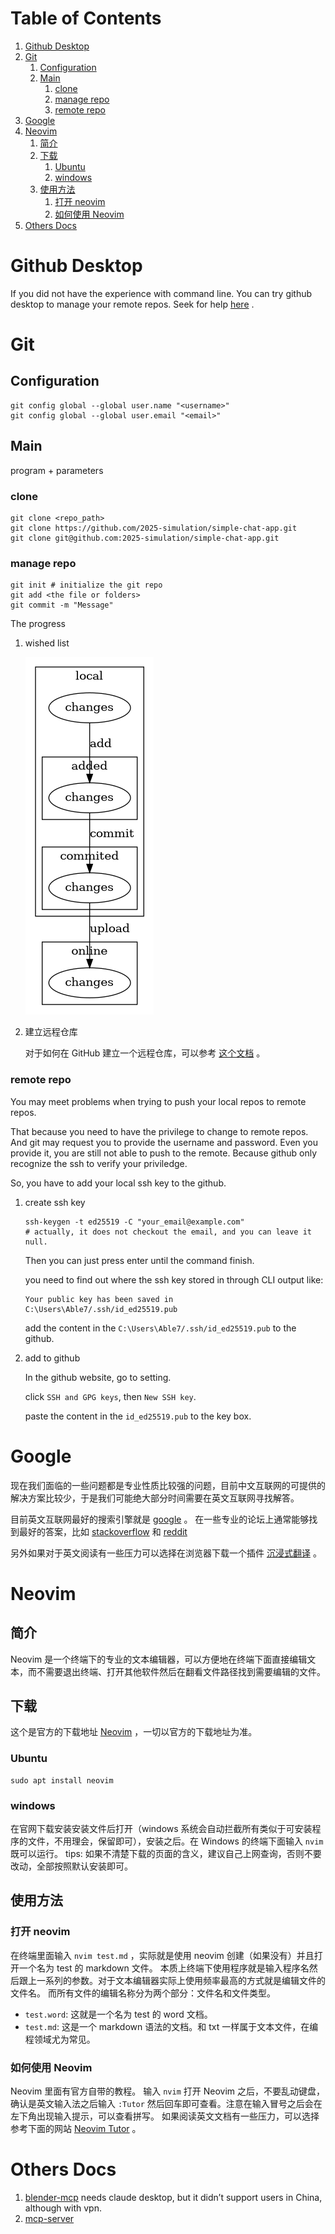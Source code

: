
# Table of Contents

1.  [Github Desktop](#org49d2a71)
2.  [Git](#orgc0c840b)
    1.  [Configuration](#orgefa0c7a)
    2.  [Main](#orga0a16d6)
        1.  [clone](#org4371f11)
        2.  [manage repo](#orge7a5ebb)
        3.  [remote repo](#orgf460422)
3.  [Google](#org6b4652d)
4.  [Neovim](#org622dd44)
    1.  [简介](#orgfe67862)
    2.  [下载](#orgd2ad524)
        1.  [Ubuntu](#org0cdcad9)
        2.  [windows](#org4b57a48)
    3.  [使用方法](#orgfb60280)
        1.  [打开 neovim](#org738c77f)
        2.  [如何使用 Neovim](#orgf70d804)
5.  [Others Docs](#org346ce44)


<a id="org49d2a71"></a>

# Github Desktop

If you did not have the experience with command line. You can try github desktop to manage your remote repos.
Seek for help [here](https://www.bilibili.com/video/BV13W411U7HY/?spm_id_from=333.337.search-card.all.click&vd_source=c929e07d3af3e6861de93427e4190229) .


<a id="orgc0c840b"></a>

# Git


<a id="orgefa0c7a"></a>

## Configuration

    git config global --global user.name "<username>"
    git config global --global user.email "<email>"


<a id="orga0a16d6"></a>

## Main

program + parameters


<a id="org4371f11"></a>

### clone

    git clone <repo_path>
    git clone https://github.com/2025-simulation/simple-chat-app.git
    git clone git@github.com:2025-simulation/simple-chat-app.git


<a id="orge7a5ebb"></a>

### manage repo

    git init # initialize the git repo
    git add <the file or folders>
    git commit -m "Message"

The progress

1.  wished list

    ![img](./images/git-local.png)

2.  建立远程仓库

    对于如何在 GitHub 建立一个远程仓库，可以参考 [这个文档](https://docs.github.com/zh/get-started/git-basics/managing-remote-repositories) 。


<a id="orgf460422"></a>

### remote repo

You may meet problems when trying to push your local repos to remote repos.

That because you need to have the privilege to change to remote repos.
And git may request you to provide the username and password.
Even you provide it, you are still not able to push to the remote.
Because github only recognize the ssh to verify your priviledge.

So, you have to add your local ssh key to the github.

1.  create ssh key

        ssh-keygen -t ed25519 -C "your_email@example.com"
        # actually, it does not checkout the email, and you can leave it null.
    
    Then you can just press enter until the command finish.
    
    you need to find out where the ssh key stored in through CLI output like:
    
        Your public key has been saved in C:\Users\Able7/.ssh/id_ed25519.pub
    
    add the content in the `C:\Users\Able7/.ssh/id_ed25519.pub` to the github.

2.  add to github

    In the github website, go to setting.
    
    click `SSH and GPG keys`, then `New SSH key`.
    
    paste the content in the `id_ed25519.pub` to the key box.


<a id="org6b4652d"></a>

# Google

现在我们面临的一些问题都是专业性质比较强的问题，目前中文互联网的可提供的解决方案比较少，于是我们可能绝大部分时间需要在英文互联网寻找解答。

目前英文互联网最好的搜索引擎就是 [google](https://google.com) 。
在一些专业的论坛上通常能够找到最好的答案，比如 [stackoverflow](https://stackoverflow.com/questions) 和 [reddit](https://www.reddit.com/)

另外如果对于英文阅读有一些压力可以选择在浏览器下载一个插件 [沉浸式翻译](https://immersivetranslate.com/) 。


<a id="org622dd44"></a>

# Neovim


<a id="orgfe67862"></a>

## 简介

Neovim 是一个终端下的专业的文本编辑器，可以方便地在终端下面直接编辑文本，而不需要退出终端、打开其他软件然后在翻看文件路径找到需要编辑的文件。


<a id="orgd2ad524"></a>

## 下载

这个是官方的下载地址 [Neovim](https://neovim.io) ，一切以官方的下载地址为准。


<a id="org0cdcad9"></a>

### Ubuntu

    sudo apt install neovim


<a id="org4b57a48"></a>

### windows

在官网下载安装安装文件后打开（windows 系统会自动拦截所有类似于可安装程序的文件，不用理会，保留即可），安装之后。在 Windows 的终端下面输入 `nvim` 既可以运行。
tips: 如果不清楚下载的页面的含义，建议自己上网查询，否则不要改动，全部按照默认安装即可。


<a id="orgfb60280"></a>

## 使用方法


<a id="org738c77f"></a>

### 打开 neovim

在终端里面输入 `nvim test.md` ，实际就是使用 neovim 创建（如果没有）并且打开一个名为 test 的 markdown 文件。
本质上终端下使用程序就是输入程序名然后跟上一系列的参数。对于文本编辑器实际上使用频率最高的方式就是编辑文件的文件名。
而所有文件的编辑名称分为两个部分：文件名和文件类型。

-   `test.word`: 这就是一个名为 test 的 word 文档。
-   `test.md`: 这是一个 markdown 语法的文档。和 txt 一样属于文本文件，在编程领域尤为常见。


<a id="orgf70d804"></a>

### 如何使用 Neovim

Neovim 里面有官方自带的教程。
输入 `nvim` 打开 Neovim 之后，不要乱动键盘，确认是英文输入法之后输入 `:Tutor` 然后回车即可查看。注意在输入冒号之后会在左下角出现输入提示，可以查看拼写。
如果阅读英文文档有一些压力，可以选择参考下面的网站 [Neovim Tutor](https://yianwillis.github.io/vimcdoc/doc/usr_toc.html) 。


<a id="org346ce44"></a>

# Others Docs

1.  [blender-mcp](./docs/blender-mcp.md) needs claude desktop, but it didn&rsquo;t support users in China,
    although with vpn.
2.  [mcp-server](./docs/mcp-server.md)

